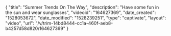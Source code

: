 {
    "title": "Summer Trends On The Way",
    "description": "Have some fun in the sun and wear sunglasses",
    "videoid": "164627369",
    "date_created": "1528053672",
    "date_modified": "1528239251",
    "type": "captivate",
    "layout": "video",
    "url": "\/v\/trim-14bd8444-cc1a-460f-aeb8-b4257d58d820\/164627369"
}